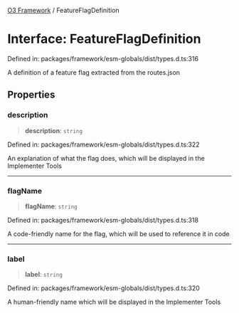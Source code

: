 [O3 Framework](../API.md) / FeatureFlagDefinition

# Interface: FeatureFlagDefinition

Defined in: packages/framework/esm-globals/dist/types.d.ts:316

A definition of a feature flag extracted from the routes.json

## Properties

### description

> **description**: `string`

Defined in: packages/framework/esm-globals/dist/types.d.ts:322

An explanation of what the flag does, which will be displayed in the Implementer Tools

***

### flagName

> **flagName**: `string`

Defined in: packages/framework/esm-globals/dist/types.d.ts:318

A code-friendly name for the flag, which will be used to reference it in code

***

### label

> **label**: `string`

Defined in: packages/framework/esm-globals/dist/types.d.ts:320

A human-friendly name which will be displayed in the Implementer Tools
